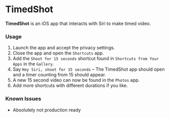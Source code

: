 TimedShot
=========

**TimedShot** is an iOS app that interacts with Siri to make timed video.

### Usage

1. Launch the app and accept the privacy settings.
2. Close the app and open the `Shortcuts` app.
3. Add the `Shoot for 15 seconds` shortcut found in `Shortcuts from Your Apps` in the `Gallery`.
4. Say `Hey Siri, shoot for 15 seconds` – The TimedShot app should open and a timer counting from 15 should appear.
5. A new 15 second video can now be found in the `Photos` app.
6. Add more shortcuts with different durations if you like.

### Known Issues

- Absolutely not production ready

